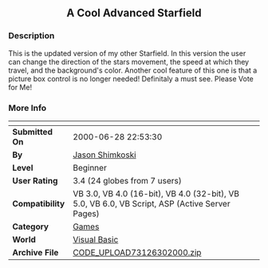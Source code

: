 ﻿<div align="center">

## A Cool Advanced Starfield


</div>

### Description

This is the updated version of my other Starfield. In this version the user can change the direction of the stars movement, the speed at which they travel, and the background's color. Another cool feature of this one is that a picture box control is no longer needed! Definitaly a must see. Please Vote for Me!
 
### More Info
 


<span>             |<span>
---                |---
**Submitted On**   |2000-06-28 22:53:30
**By**             |[Jason Shimkoski](https://github.com/Planet-Source-Code/PSCIndex/blob/master/ByAuthor/jason-shimkoski.md)
**Level**          |Beginner
**User Rating**    |3.4 (24 globes from 7 users)
**Compatibility**  |VB 3\.0, VB 4\.0 \(16\-bit\), VB 4\.0 \(32\-bit\), VB 5\.0, VB 6\.0, VB Script, ASP \(Active Server Pages\) 
**Category**       |[Games](https://github.com/Planet-Source-Code/PSCIndex/blob/master/ByCategory/games__1-38.md)
**World**          |[Visual Basic](https://github.com/Planet-Source-Code/PSCIndex/blob/master/ByWorld/visual-basic.md)
**Archive File**   |[CODE\_UPLOAD73126302000\.zip](https://github.com/Planet-Source-Code/jason-shimkoski-a-cool-advanced-starfield__1-9389/archive/master.zip)








